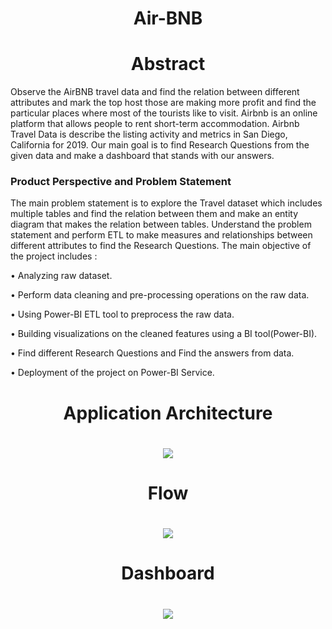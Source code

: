 <h1 align="center"> Air-BNB</h1>

<h1 align="center"> Abstract</h1>

Observe the AirBNB travel data and find the relation between different attributes and mark the top host those are making more profit and find the particular places where most of the tourists like to visit. Airbnb is an online platform that allows people to rent short-term accommodation. Airbnb Travel Data is describe the listing activity and metrics in San Diego, California for 2019. Our main goal is to find Research Questions from the given data and make a dashboard that stands with our answers. 


### Product Perspective and Problem Statement

The main problem statement is to explore the Travel dataset which includes multiple tables and find the relation between them and make an entity diagram that makes the relation between tables. Understand the problem statement and perform ETL to make measures and relationships between different attributes to find the Research Questions.
The main objective of the project includes :

•	Analyzing raw dataset.

•	Perform data cleaning and pre-processing operations on the raw data.

•	Using Power-BI ETL tool to preprocess the raw data.

•	Building visualizations on the cleaned features using a BI tool(Power-BI).

•	Find different Research Questions and Find the answers from data.

•	Deployment of the project on Power-BI Service.

<h1 align="center"> Application Architecture <h1>
 
<p align="center">
<img src="https://user-images.githubusercontent.com/85347886/141774485-ccc3f560-7b0c-4939-b49f-aba7fa7f8c6c.png">
</p>
 
<!-- ![image](https://user-images.githubusercontent.com/85347886/141774485-ccc3f560-7b0c-4939-b49f-aba7fa7f8c6c.png) -->


<h1 align="center"> Flow <h1>

<p align="center">
<img src="https://user-images.githubusercontent.com/85347886/141774700-6757748f-cf99-4cf9-b9ba-43818baabd20.png">
</p>
<!-- ![data_flow](https://user-images.githubusercontent.com/85347886/141774700-6757748f-cf99-4cf9-b9ba-43818baabd20.png) -->


<h1 align="center"> Dashboard <h1>
<p align="center">
 <img src="https://user-images.githubusercontent.com/85347886/141774742-b53d785f-eced-43ea-a453-23f884a682f3.png">
 </p>
      
<!-- ![dashboard1](https://user-images.githubusercontent.com/85347886/141774742-b53d785f-eced-43ea-a453-23f884a682f3.png) -->


